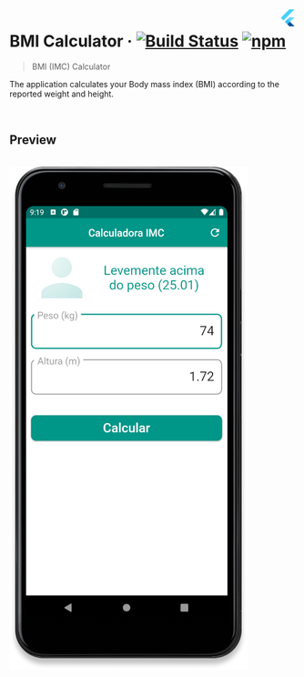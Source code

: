 <img src="..\assets\flutter-logo.png" width="30" alt="logo" align="right">

# BMI Calculator &middot; [![Build Status](https://img.shields.io/travis/npm/npm/latest.svg?style=flat-square)](https://travis-ci.org/npm/npm) [![npm](https://img.shields.io/npm/v/npm.svg?style=flat-square)](https://www.npmjs.com/package/npm)

> BMI (IMC) Calculator

The application calculates your Body mass index (BMI) according to the reported weight and height.

<br>

## Preview
<br> 
<img src="..\assets\imc-preview.png" alt="logo">

